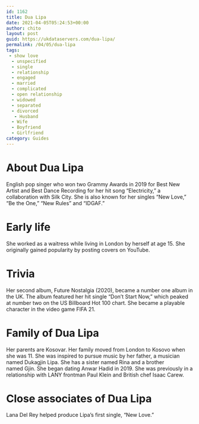 ```yaml
---
id: 1162
title: Dua Lipa
date: 2021-04-05T05:24:53+00:00
author: chito
layout: post
guid: https://ukdataservers.com/dua-lipa/
permalink: /04/05/dua-lipa
tags:
 - show love
  - unspecified
  - single
  - relationship
  - engaged
  - married
  - complicated
  - open relationship
  - widowed
  - separated
  - divorced
   - Husband
  - Wife
  - Boyfriend
  - Girlfriend
category: Guides
---
```




  
  
#  About Dua Lipa
                  
                  
                  
English pop singer who won two Grammy Awards in 2019 for Best New Artist and Best Dance Recording for her hit song &#8220;Electricity,&#8221; a collaboration with Silk City. She is also known for her singles &#8220;New Love,&#8221; &#8220;Be the One,&#8221; &#8220;New Rules&#8221; and &#8220;IDGAF.&#8221; 
                  
                
                
                
# Early life
                  
                  
                  
She worked as a waitress while living in London by herself at age 15. She originally gained popularity by posting covers on YouTube. 
                  
                
                
                
# Trivia
                  
                  
                  
Her second album, Future Nostalgia (2020), became a number one album in the UK. The album featured her hit single &#8220;Don&#8217;t Start Now,&#8221; which peaked at number two on the US Billboard Hot 100 chart. She became a playable character in the video game FIFA 21. 
                  
                
                
                
# Family of Dua Lipa
                  
                  
                  
Her parents are Kosovar. Her family moved from London to Kosovo when she was 11. She was inspired to pursue music by her father, a musician named Dukagjin Lipa. She has a sister named Rina and a brother named Gjin. She began dating Anwar Hadid in 2019. She was previously in a relationship with LANY frontman Paul Klein and British chef Isaac Carew.
                  
                
                
                
# Close associates of Dua Lipa
                  
                  
                  
Lana Del Rey helped produce Lipa&#8217;s first single, &#8220;New Love.&#8221;
                  
                
              
            
          
          
          
    
    
  
